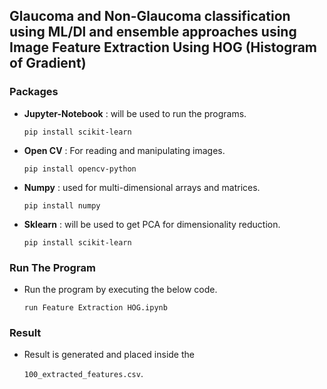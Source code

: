 ## Glaucoma and Non-Glaucoma classification using ML/Dl and ensemble approaches using Image Feature Extraction Using HOG (Histogram of Gradient)

### Packages
-   **Jupyter-Notebook** : will be used to run the programs.

    `pip install scikit-learn`

-   **Open CV** : For reading and manipulating images.

      ```pip install opencv-python```

-   **Numpy** : used for multi-dimensional arrays and matrices.

    `pip install numpy`

-   **Sklearn** : will be used to get PCA for dimensionality reduction.

    `pip install scikit-learn`
    
### Run The Program
- Run the program by executing the below code.


	`run Feature Extraction HOG.ipynb`

### Result
- Result is generated and placed inside the 

	`100_extracted_features.csv`.

